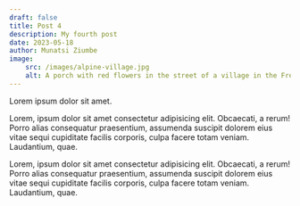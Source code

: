```yaml
---
draft: false
title: Post 4
description: My fourth post
date: 2023-05-18
author: Munatsi Ziumbe
image: 
    src: /images/alpine-village.jpg
    alt: A porch with red flowers in the street of a village in the French Alps
---
```

Lorem ipsum dolor sit amet.

Lorem, ipsum dolor sit amet consectetur adipisicing elit. Obcaecati, a rerum! Porro alias consequatur praesentium, assumenda suscipit dolorem eius vitae sequi cupiditate facilis corporis, culpa facere totam veniam. Laudantium, quae.

Lorem, ipsum dolor sit amet consectetur adipisicing elit. Obcaecati, a rerum! Porro alias consequatur praesentium, assumenda suscipit dolorem eius vitae sequi cupiditate facilis corporis, culpa facere totam veniam. Laudantium, quae.